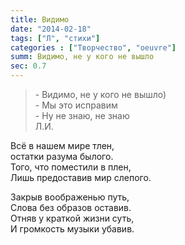 ```yaml
---
title: Видимо
date: "2014-02-18"
tags: ["Л", "стихи"]
categories : ["Творчество", "oeuvre"]
summ: Видимо, не у кого не вышло
sec: 0.7
---
```


>\- Видимо, не у кого не вышло)  
>\- Мы это исправим  
>\- Ну не знаю, не знаю  
>Л.И.  

Всё в нашем мире тлен,  
остатки разума былого.  
Того, что поместили в плен,  
Лишь предоставив мир слепого.  
  
Закрыв воображенью путь,  
Слова без образов оставив.  
Отняв у краткой жизни суть,  
И громкость музыки убавив.  